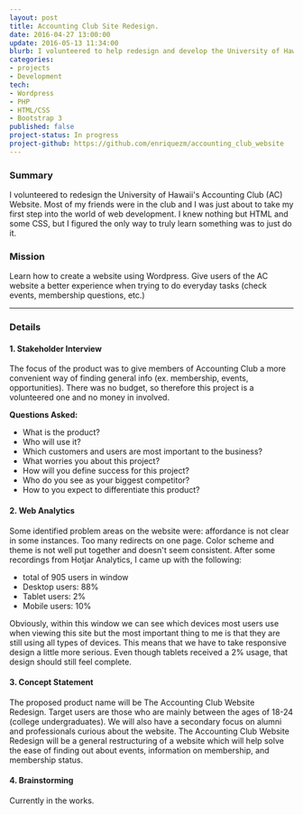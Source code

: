 ```yaml
---
layout: post
title: Accounting Club Site Redesign.
date: 2016-04-27 13:00:00
update: 2016-05-13 11:34:00
blurb: I volunteered to help redesign and develop the University of Hawaii's Accounting Club Website.
categories:
- projects
- Development
tech:
- Wordpress
- PHP
- HTML/CSS
- Bootstrap 3
published: false
project-status: In progress
project-github: https://github.com/enriquezm/accounting_club_website
---
```

### Summary

I volunteered to redesign the University of Hawaii's Accounting Club (AC) Website. Most of my friends were in the club and I was just about to take my first step into the world of web development. I knew nothing but HTML and some CSS, but I figured the only way to truly learn something was to just do it.

### Mission

Learn how to create a website using Wordpress. Give users of the AC website a better experience when trying to do everyday tasks (check events, membership questions, etc.)

<hr />

### Details

#### 1. Stakeholder Interview

The focus of the product was to give members of Accounting Club a more convenient way of finding general info (ex. membership, events, opportunities). There was no budget, so therefore this project is a volunteered one and no money in involved.

**Questions Asked:**

- What is the product?
- Who will use it?
- Which customers and users are most important to the business?
- What worries you about this project?
- How will you define success for this project?
- Who do you see as your biggest competitor?
- How to you expect to differentiate this product?

#### 2. Web Analytics

Some identified problem areas on the website were: affordance is not clear in some instances. Too many redirects on one page. Color scheme and theme is not well put together and doesn't seem consistent. After some recordings from Hotjar Analytics, I came up with the following:

- total of 905 users in window
- Desktop users: 88%
- Tablet users: 2%
- Mobile users: 10%

Obviously, within this window we can see which devices most users use when viewing this site but the most important thing to me is that they are still using all types of devices. This means that we have to take responsive design a little more serious. Even though tablets received a 2% usage, that design should still feel complete.

#### 3. Concept Statement

The proposed product name will be The Accounting Club Website Redesign. Target users are those who are mainly between the ages of 18-24 (college undergraduates). We will also have a secondary focus on alumni and professionals curious about the website. The Accounting Club Website Redesign will be a general restructuring of a website which will help solve the ease of finding out about events, information on membership, and membership status.

#### 4. Brainstorming

Currently in the works.
